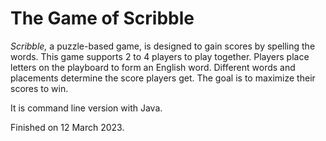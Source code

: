 # The Game of Scribble

*Scribble,* a puzzle-based game, is designed to gain scores by spelling the words. This game supports 2 to 4 players to play together. Players place letters on the playboard to form an English word. Different words and placements determine the score players get. The goal is to maximize their scores to win.

It is command line version with Java.

Finished on 12 March 2023.
